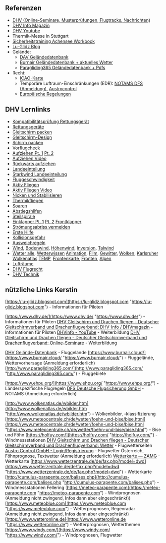 ## Referenzen
- [DHV (Online-Seminare, Musterprüfungen, Flugtracks, Nachrichten)](https://www.dhv.de/)
- [DHV Info Magazin](https://www.dhv.de/medien/dhv-info-dhvmagazin/)
- [DHV Youtube](https://www.youtube.com/user/DHVinfo)
- Thermik-Messe in Stuttgart
- [Sicherheitstraining Achensee Workbook](https://www.flugschule-achensee.at/de/workbook)
- [Lu-Glidz Blog](https://lu-glidz.blogspot.com/)
- Gelände:
	- [DAV Geländedatenbank](http://www.dhv.de/db3/gelaende/)
	- [Burnair Geländedatenbank + aktuelles Wetter](https://www.burnair.cloud/)
	- [Paragliding365 Geländedatenbank + Pdfs](https://www.paragliding365.com/)
- Recht:
	- [ICAO-Karte](https://secais.dfs.de/pilotservice/service/aup/aup_edit_map.jsp#mapViewStart)
	- Temporäre Luftraum-Einschränkungen (EDR): [NOTAMS DFS (Anmeldung)](https://secais.dfs.de/pilotservice/home.jsp?lang=de), [Austrocontrol](https://www.austrocontrol.at/piloten/vor_dem_flug/aim_produkte/luftraumstruktur)
	- [Europäische Regelungen](http://www.ehpu.org/)

## DHV Lernlinks
- [Kompatibilitätsprüfung Rettungsgerät](http://www.dhv.de/typo/Kompatibilitaetsprue.7694.0.html)
- [Rettungsgeräte](http://www.dhv.de/web/fileadmin/user_upload/files/2015/Artikel_Sicherheit/Geraetetechnik/2015_192_rettungsgeraet.pdf)
- [Gleitschirm packen](https://www.youtube.com/watch?v=mDXHRCXitP0)
- [Gleitschirm-Design](http://www.dhv.de/web/fileadmin/user_upload/files/2015/Artikel_Sicherheit/Geraetetechnik/2010_163_gs_design_2.0_teil_1.pdf)
- [Schirm packen](https://www.dhv.de/fileadmin/user_upload/aktuell_zu_halten/Sicherheit_und_Technik_info-Artikel/2019_218_Schirm_packen_und_lagern.pdf)
- [Vorflugcheck](http://www.dhv.de/typo/fileadmin/user_upload/monatsordner/2004-06/Ausbildung/VideosKarl/KarlCheck/Checklh.wmv)
- [Aufziehen Pt. 1](http://www.dhv.de/web/fileadmin/user_upload/files/2015/Artikel_Sicherheit/Start-Landetechnik/2011_171_optimal_aufziehen_teil_1.pdf) [Pt. 2](http://www.dhv.de/web/fileadmin/user_upload/files/2015/Artikel_Sicherheit/Start-Landetechnik/2012_178_optimal_aufziehen_teil_2.pdf)
- [Aufziehen Video](https://www.youtube.com/watch?v=SId-v3QXPi8)
- [Rückwärts aufziehen](http://www.dhv.de/web/fileadmin/user_upload/files/2015/Artikel_Sicherheit/Start-Landetechnik/2012_175_rueckwaertsaufziehen.pdf)
- [Landeeinteilung](http://www.dhv.de/web/fileadmin/user_upload/files/2015/Artikel_Sicherheit/Start-Landetechnik/2011_169_landeeinteilung.pdf)
- [Starkwind Landeeinteilung](http://www.dhv.de/web/fileadmin/user_upload/files/2015/Artikel_Sicherheit/Start-Landetechnik/2011_170_starkwind_landeinteilung.pdf)
- [Fluggeschwindigkeit](http://www.dhv.de/web/fileadmin/user_upload/files/2015/Artikel_Sicherheit/2011_174_richtige_fluggeschwindigkeit.pdf)
- [Aktiv Fliegen](http://www.dhv.de/web/fileadmin/user_upload/files/2015/Artikel_Sicherheit/2006_140_aktiv_fliegen.pdf)
- [Aktiv Fliegen Video](https://www.youtube.com/watch?v=c3wKx9fy5G4)
- [Nicken und Stabilisieren](https://www.youtube.com/watch?v=N12YkRYocmU)
- [Thermikfliegen](http://www.dhv.de/web/fileadmin/user_upload/files/2015/Artikel_Sicherheit/2010_163_thermikfliegen.pdf)
- [Soaren](https://youtu.be/glAehn4A8xY?si=nrpk152onWzWuVUK)
- [Abstiegshilfen](https://www.youtube.com/watch?v=UeBLDDfTGcU)
- [Steilspirale](http://www.dhv.de/web/fileadmin/user_upload/files/2015/Artikel_Sicherheit/2015_190_stabile_spirale.pdf)
- [Einklapper Pt. 1](http://www.dhv.de/web/fileadmin/user_upload/files/2015/Artikel_Sicherheit/2014_186_seitenklapper_teil_1.pdf) [Pt. 2](http://www.dhv.de/web/fileadmin/user_upload/files/2015/Artikel_Sicherheit/2014_188_seitenklapper_teil_2.pdf) [Frontklapper](http://www.dhv.de/web/fileadmin/user_upload/files/2015/Artikel_Sicherheit/2013_183_frontklapper.pdf)
- [Strömungsabriss vermeiden](https://www.youtube.com/watch?v=RQTxHVSzc9U&list=PLqnmbqFjp5-Rqj9qfR5djCcVPxQgqDmjf&index=7&t=174s)
- [Erste Hilfe](https://www.drk.de/hilfe-in-deutschland/erste-hilfe/herz-lungen-wiederbelebung/)
- [Kollisionsgefahr](http://www.dhv.de/typo/Kollisionsgefahr_Te.7710.0.html)
- [Ausweichregeln](https://www.dhv.de/fileadmin/user_upload/files/2021/Sicherheit_2021/DHV-Ausweichregeln-A2__002_.pdf)
- [Wind](http://www.dhv.de/web/fileadmin/user_upload/files/2015/Artikel_Sicherheit/Artikel_Meteo/2013_184_windsysteme.pdf), [Bodenwind](http://www.dhv.de/web/fileadmin/user_upload/files/2015/Artikel_Sicherheit/Artikel_Meteo/2009_157_bodenwind.pdf), [Höhenwind](http://www.dhv.de/web/fileadmin/user_upload/files/2015/Artikel_Sicherheit/Artikel_Meteo/2011_171_grundlagen_hoehenwind.pdf), [Inversion](http://www.dhv.de/web/fileadmin/user_upload/files/2015/Artikel_Sicherheit/Artikel_Meteo/2011_172_inversion.pdf), [Talwind](http://www.dhv.de/web/fileadmin/user_upload/files/2015/Artikel_Sicherheit/Artikel_Meteo/2015_192_talwind.pdf)
- [Wetter alle](https://www.dhv.de/piloteninfos/sicherheit-und-technik/flugsicherheit-artikel-und-videos/wetterkunde/), [Wetterwissen](https://www.dhv.de/piloteninfos/wetter/wetterwissen-links) [Animation](https://www.dhv.de/piloteninfos/sicherheit-und-technik/sicherheit/flugsicherheit-artikel-und-videos/gleitschirm/wetter/soviel-wetter-muss-sein/), [Film](https://www.youtube.com/watch?v=Ujf-i5iUS5A), [Gewitter](https://www.dhv.de/fileadmin/user_upload/monatsordner/2004-06/Ausbildung/VideosKarl/Journal/Gewitter.pdf), [Wolken](http://www.dhv.de/typo/Wolkenbilder_interpr.7995.0.html), [Karlsruher Wolkenatlas](http://wolkenatlas.de/) [TEMP](https://www.dhv.de/fileadmin/user_upload/files/2015/Artikel_Sicherheit/Artikel_Meteo/2012_175_temp_auswertung.pdf), [Frontenkarte](http://www.dhv.de/web/fileadmin/user_upload/files/2015/Artikel_Sicherheit/Artikel_Meteo/2015_193_bodendruck_fronten_karten.pdf), [Fronten](https://www.dhv.de/fileadmin/user_upload/files/2015/Artikel_Sicherheit/Artikel_Meteo/2011_170_fronten.pdf), [Alpen](https://www.dhv.de/fileadmin/user_upload/aktuell_zu_halten/Sicherheit_und_Technik_info-Artikel/2018_213_Wetterlagen_im_Alpenraum.pdf)
- [Lufträume](https://www.dhv.de/fileadmin/user_upload/files/2016/sicherheit/Sicherheitsberichte/Luftraum_Flugschul_Info.pdf)
- [DHV Flugrecht](http://www.dhv.de/typo/Luftrecht.335.0.html)
- [DHV Technik](http://www.dhv.de/typo/Tipps_zum_Geraetekau.579.0.html)

## nützliche Links Kerstin
[https://lu-glidz.blogspot.com](https://lu-glidz.blogspot.com "https://lu-glidz.blogspot.com") - Informationen für Piloten

[https://www.dhv.de/](https://www.dhv.de/ "https://www.dhv.de/") - Informationen für Piloten
[DHV Gleitschirm und Drachen fliegen - Deutscher Gleitschirmverband und Drachenflugverband: DHV-Info / DHVmagazin](https://www.dhv.de/medien/dhv-info-dhvmagazin/ "https://www.dhv.de/medien/dhv-info-dhvmagazin/") - Informationen für Piloten
[DHVinfo - YouTube](https://www.youtube.com/@DHVinfo "https://www.youtube.com/@DHVinfo") - Weiterbildung
[DHV Gleitschirm und Drachen fliegen - Deutscher Gleitschirmverband und Drachenflugverband: Online-Seminare](https://www.dhv.de/piloteninfos/online-seminare/ "https://www.dhv.de/piloteninfos/online-seminare/") - Weiterbildung

[DHV Gelände-Datenbank](https://www.dhv.de/db3/gelaende/ "https://www.dhv.de/db3/gelaende/") - Fluggelände
[https://www.burnair.cloud/](https://www.burnair.cloud/ "https://www.burnair.cloud/") - Fluggelände, Wettervorhersage (Anmeldung erforderlich)
[http://www.paragliding365.com/](http://www.paragliding365.com/ "http://www.paragliding365.com/") - Fluggebiete

[https://www.ehpu.org/](https://www.ehpu.org/ "https://www.ehpu.org/") - Länderspezifische Flugregeln
[DFS Deutsche Flugsicherung GmbH](https://secais.dfs.de/pilotservice/home.jsp?lang=de "https://secais.dfs.de/pilotservice/home.jsp?lang=de") - NOTAMS (Anmeldung erforderlich)

[http://www.wolkenatlas.de/wbilder.htm](http://www.wolkenatlas.de/wbilder.htm "http://www.wolkenatlas.de/wbilder.htm") - Wolkenbilder, -klassifizierung
[https://www.meteocentrale.ch/de/wetter/foehn-und-bise/bise.html](https://www.meteocentrale.ch/de/wetter/foehn-und-bise/bise.html "https://www.meteocentrale.ch/de/wetter/foehn-und-bise/bise.html") - Bise und Föhn
[https://holfuy.com/](https://holfuy.com/ "https://holfuy.com/") - Windmessstationen
[DHV Gleitschirm und Drachen fliegen - Deutscher Gleitschirmverband und Drachenflugverband: Wetter](https://www.dhv.de/piloteninfos/wetter/ "https://www.dhv.de/piloteninfos/wetter/") - Flugwetterseiten
[Austro Control GmbH - Login/Registrierung](https://www.austrocontrol.at/wetter/flugwetter/loginregistrierung "https://www.austrocontrol.at/wetter/flugwetter/loginregistrierung") - Flugwetter Österreich, Föhnprognose, Textwetter (Anmeldung erforderlich)
[Wetterkarte — ZAMG](https://www.zamg.ac.at/cms/de/wetter/wetterkarte "https://www.zamg.ac.at/cms/de/wetter/wetterkarte") - Wetterkarte
[https://www.wetterzentrale.de/de/fax.php?model=dwd](https://www.wetterzentrale.de/de/fax.php?model=dwd "https://www.wetterzentrale.de/de/fax.php?model=dwd") - Wetterkarte
[http://cumulus-parapente.com/balises.php](http://cumulus-parapente.com/balises.php "http://cumulus-parapente.com/balises.php") - Windmessstationen Fellering
[https://meteo-parapente.com](https://meteo-parapente.com "https://meteo-parapente.com") - Windprognosen (Anmeldung nicht zwingend, Infos dann aber eingeschränkt))
[https://www.meteoblue.com](https://www.meteoblue.com "https://www.meteoblue.com") - Wetterprognosen, Regenradar (Anmeldung nicht zwingend, Infos dann aber eingeschränkt)
[https://www.wetteronline.de](https://www.wetteronline.de "https://www.wetteronline.de") - Wetterprognosen, Wetterthemen
[https://www.windy.com/](https://www.windy.com/ "https://www.windy.com/") - Windprognosen, Flugwetter